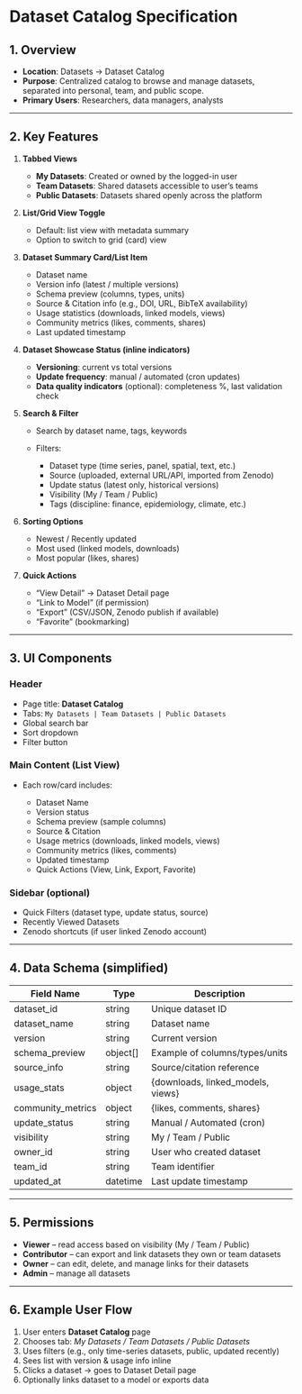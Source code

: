 # Dataset Catalog Specification

## 1. Overview

* **Location**: Datasets → Dataset Catalog
* **Purpose**: Centralized catalog to browse and manage datasets, separated into personal, team, and public scope.
* **Primary Users**: Researchers, data managers, analysts

---

## 2. Key Features

1. **Tabbed Views**

   * **My Datasets**: Created or owned by the logged-in user
   * **Team Datasets**: Shared datasets accessible to user’s teams
   * **Public Datasets**: Datasets shared openly across the platform

2. **List/Grid View Toggle**

   * Default: list view with metadata summary
   * Option to switch to grid (card) view

3. **Dataset Summary Card/List Item**

   * Dataset name
   * Version info (latest / multiple versions)
   * Schema preview (columns, types, units)
   * Source & Citation info (e.g., DOI, URL, BibTeX availability)
   * Usage statistics (downloads, linked models, views)
   * Community metrics (likes, comments, shares)
   * Last updated timestamp

4. **Dataset Showcase Status (inline indicators)**

   * **Versioning**: current vs total versions
   * **Update frequency**: manual / automated (cron updates)
   * **Data quality indicators** (optional): completeness %, last validation check

5. **Search & Filter**

   * Search by dataset name, tags, keywords
   * Filters:

     * Dataset type (time series, panel, spatial, text, etc.)
     * Source (uploaded, external URL/API, imported from Zenodo)
     * Update status (latest only, historical versions)
     * Visibility (My / Team / Public)
     * Tags (discipline: finance, epidemiology, climate, etc.)

6. **Sorting Options**

   * Newest / Recently updated
   * Most used (linked models, downloads)
   * Most popular (likes, shares)

7. **Quick Actions**

   * “View Detail” → Dataset Detail page
   * “Link to Model” (if permission)
   * “Export” (CSV/JSON, Zenodo publish if available)
   * “Favorite” (bookmarking)

---

## 3. UI Components

### Header

* Page title: **Dataset Catalog**
* Tabs: `My Datasets | Team Datasets | Public Datasets`
* Global search bar
* Sort dropdown
* Filter button

### Main Content (List View)

* Each row/card includes:

  * Dataset Name
  * Version status
  * Schema preview (sample columns)
  * Source & Citation
  * Usage metrics (downloads, linked models, views)
  * Community metrics (likes, comments)
  * Updated timestamp
  * Quick Actions (View, Link, Export, Favorite)

### Sidebar (optional)

* Quick Filters (dataset type, update status, source)
* Recently Viewed Datasets
* Zenodo shortcuts (if user linked Zenodo account)

---

## 4. Data Schema (simplified)

| Field Name         | Type      | Description                        |
| ------------------ | --------- | ---------------------------------- |
| dataset\_id        | string    | Unique dataset ID                  |
| dataset\_name      | string    | Dataset name                       |
| version            | string    | Current version                    |
| schema\_preview    | object\[] | Example of columns/types/units     |
| source\_info       | string    | Source/citation reference          |
| usage\_stats       | object    | {downloads, linked\_models, views} |
| community\_metrics | object    | {likes, comments, shares}          |
| update\_status     | string    | Manual / Automated (cron)          |
| visibility         | string    | My / Team / Public                 |
| owner\_id          | string    | User who created dataset           |
| team\_id           | string    | Team identifier                    |
| updated\_at        | datetime  | Last update timestamp              |

---

## 5. Permissions

* **Viewer** – read access based on visibility (My / Team / Public)
* **Contributor** – can export and link datasets they own or team datasets
* **Owner** – can edit, delete, and manage links for their datasets
* **Admin** – manage all datasets

---

## 6. Example User Flow

1. User enters **Dataset Catalog** page
2. Chooses tab: *My Datasets / Team Datasets / Public Datasets*
3. Uses filters (e.g., only time-series datasets, public, updated recently)
4. Sees list with version & usage info inline
5. Clicks a dataset → goes to Dataset Detail page
6. Optionally links dataset to a model or exports data

